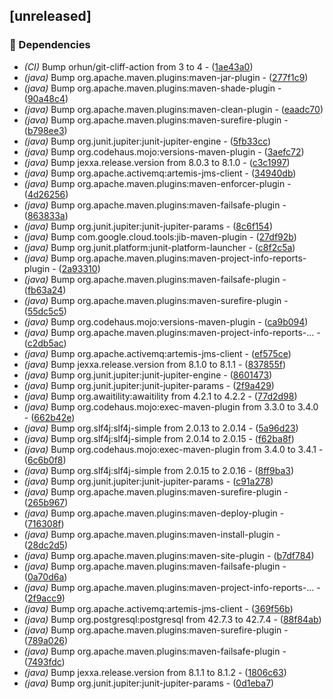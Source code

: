 ## [unreleased]

### 🤖 Dependencies

- *(CI)* Bump orhun/git-cliff-action from 3 to 4 - ([1ae43a0](https://github.com/ni920/JexxaKubernetes/commit/1ae43a0c2282ebc989c9127698c48dfe566d188f))
- *(java)* Bump org.apache.maven.plugins:maven-jar-plugin - ([277f1c9](https://github.com/ni920/JexxaKubernetes/commit/277f1c9389794d6bb7933d7dbdd0b52349465c49))
- *(java)* Bump org.apache.maven.plugins:maven-shade-plugin - ([90a48c4](https://github.com/ni920/JexxaKubernetes/commit/90a48c4d9b80219f9b7a7b273dba417a1a1c544b))
- *(java)* Bump org.apache.maven.plugins:maven-clean-plugin - ([eaadc70](https://github.com/ni920/JexxaKubernetes/commit/eaadc706d8f39c8d26a07b0c2336f20708d263f6))
- *(java)* Bump org.apache.maven.plugins:maven-surefire-plugin - ([b798ee3](https://github.com/ni920/JexxaKubernetes/commit/b798ee35eeb568606aeeef286db32a5ad1fea594))
- *(java)* Bump org.junit.jupiter:junit-jupiter-engine - ([5fb33cc](https://github.com/ni920/JexxaKubernetes/commit/5fb33ccaf1fedfa698b349b3a5693362cb852f2b))
- *(java)* Bump org.codehaus.mojo:versions-maven-plugin - ([3aefc72](https://github.com/ni920/JexxaKubernetes/commit/3aefc72d241651453f1ef3d2d900409ebb2b9e5b))
- *(java)* Bump jexxa.release.version from 8.0.3 to 8.1.0 - ([c3c1997](https://github.com/ni920/JexxaKubernetes/commit/c3c199716f8183607c9c02e94337d5cda0767e4c))
- *(java)* Bump org.apache.activemq:artemis-jms-client - ([34940db](https://github.com/ni920/JexxaKubernetes/commit/34940db841d9280221221a18a41fb0e1504ed591))
- *(java)* Bump org.apache.maven.plugins:maven-enforcer-plugin - ([4d26256](https://github.com/ni920/JexxaKubernetes/commit/4d26256f530b95f3d00ebeaa8551c7f0e94fd6c5))
- *(java)* Bump org.apache.maven.plugins:maven-failsafe-plugin - ([863833a](https://github.com/ni920/JexxaKubernetes/commit/863833a52127d501fc25d5ac21f82436980167f5))
- *(java)* Bump org.junit.jupiter:junit-jupiter-params - ([8c6f154](https://github.com/ni920/JexxaKubernetes/commit/8c6f154cdccaddf18d86afd6620a0917aeee4cfd))
- *(java)* Bump com.google.cloud.tools:jib-maven-plugin - ([27df92b](https://github.com/ni920/JexxaKubernetes/commit/27df92bae2eb213f5ed15c1e25a68541894788b5))
- *(java)* Bump org.junit.platform:junit-platform-launcher - ([c8f2c5a](https://github.com/ni920/JexxaKubernetes/commit/c8f2c5a4fd1801d3f67f18ab00ee6592ff7cef1f))
- *(java)* Bump org.apache.maven.plugins:maven-project-info-reports-plugin - ([2a93310](https://github.com/ni920/JexxaKubernetes/commit/2a933106f48bd435aae6eff4a04593fa60caa5ed))
- *(java)* Bump org.apache.maven.plugins:maven-failsafe-plugin - ([fb63a24](https://github.com/ni920/JexxaKubernetes/commit/fb63a24d2ac87682a5e876d9b9a1e91c1f5cd59e))
- *(java)* Bump org.apache.maven.plugins:maven-surefire-plugin - ([55dc5c5](https://github.com/ni920/JexxaKubernetes/commit/55dc5c5a84b166ec6077d478ffea1c2eb2f070c0))
- *(java)* Bump org.codehaus.mojo:versions-maven-plugin - ([ca9b094](https://github.com/ni920/JexxaKubernetes/commit/ca9b09414c96f2fa25c1a4991a4b0badd88ec074))
- *(java)* Bump org.apache.maven.plugins:maven-project-info-reports-… - ([c2db5ac](https://github.com/ni920/JexxaKubernetes/commit/c2db5acf2e6b177d8b5716cf6508a06cb25927ac))
- *(java)* Bump org.apache.activemq:artemis-jms-client - ([ef575ce](https://github.com/ni920/JexxaKubernetes/commit/ef575cecd40b8b6f438044c8a8055f9f10fbf748))
- *(java)* Bump jexxa.release.version from 8.1.0 to 8.1.1 - ([837855f](https://github.com/ni920/JexxaKubernetes/commit/837855f7608ee6e9bc17869af7bf2f8ce4c44a6a))
- *(java)* Bump org.junit.jupiter:junit-jupiter-engine - ([8601473](https://github.com/ni920/JexxaKubernetes/commit/860147326e3d30cb09f03212f4caccc9d3bc305d))
- *(java)* Bump org.junit.jupiter:junit-jupiter-params - ([2f9a429](https://github.com/ni920/JexxaKubernetes/commit/2f9a42908a05274923df9bddd9efab18e5b73781))
- *(java)* Bump org.awaitility:awaitility from 4.2.1 to 4.2.2 - ([77d2d98](https://github.com/ni920/JexxaKubernetes/commit/77d2d9874507adbdd4b7b7d12ba3c0ee9614b2ed))
- *(java)* Bump org.codehaus.mojo:exec-maven-plugin from 3.3.0 to 3.4.0 - ([662b42e](https://github.com/ni920/JexxaKubernetes/commit/662b42e8b2c52b712ccb6f422ffc82e57ed8eb4f))
- *(java)* Bump org.slf4j:slf4j-simple from 2.0.13 to 2.0.14 - ([5a96d23](https://github.com/ni920/JexxaKubernetes/commit/5a96d23a8aa3553aff5d975cc00a91ed8ad03cc3))
- *(java)* Bump org.slf4j:slf4j-simple from 2.0.14 to 2.0.15 - ([f62ba8f](https://github.com/ni920/JexxaKubernetes/commit/f62ba8f4918a6179b5dbaea0b9f533577d733084))
- *(java)* Bump org.codehaus.mojo:exec-maven-plugin from 3.4.0 to 3.4.1 - ([6c6b0f8](https://github.com/ni920/JexxaKubernetes/commit/6c6b0f8817b7842f9f27d32f67c595728a1ce03e))
- *(java)* Bump org.slf4j:slf4j-simple from 2.0.15 to 2.0.16 - ([8ff9ba3](https://github.com/ni920/JexxaKubernetes/commit/8ff9ba39ccdd05514b64f342c0b3fca08ec7efaf))
- *(java)* Bump org.junit.jupiter:junit-jupiter-params - ([c91a278](https://github.com/ni920/JexxaKubernetes/commit/c91a2785b1a95a70d6f9e630b5b39c09c6527a21))
- *(java)* Bump org.apache.maven.plugins:maven-surefire-plugin - ([265b967](https://github.com/ni920/JexxaKubernetes/commit/265b967921de6b57b08ba4698ac22411b74d2a1f))
- *(java)* Bump org.apache.maven.plugins:maven-deploy-plugin - ([716308f](https://github.com/ni920/JexxaKubernetes/commit/716308f14582acc01bfef20ff3e2e9f206cebe27))
- *(java)* Bump org.apache.maven.plugins:maven-install-plugin - ([28dc2d5](https://github.com/ni920/JexxaKubernetes/commit/28dc2d541b3b40edd352bd1e7ec563a3ab4d5e03))
- *(java)* Bump org.apache.maven.plugins:maven-site-plugin - ([b7df784](https://github.com/ni920/JexxaKubernetes/commit/b7df78469139d754561a9df38eeb552cfb050199))
- *(java)* Bump org.apache.maven.plugins:maven-failsafe-plugin - ([0a70d6a](https://github.com/ni920/JexxaKubernetes/commit/0a70d6aaf77602d8fadf3fc121f597dd528014d2))
- *(java)* Bump org.apache.maven.plugins:maven-project-info-reports-… - ([2f9acc9](https://github.com/ni920/JexxaKubernetes/commit/2f9acc911ab0ac095b50789facd4a096a49b8284))
- *(java)* Bump org.apache.activemq:artemis-jms-client - ([369f56b](https://github.com/ni920/JexxaKubernetes/commit/369f56be23a4514cf5e6336008e0d4c1f73b9734))
- *(java)* Bump org.postgresql:postgresql from 42.7.3 to 42.7.4 - ([88f84ab](https://github.com/ni920/JexxaKubernetes/commit/88f84ababcb2fe51bfd8f05718de58b90da22d2e))
- *(java)* Bump org.apache.maven.plugins:maven-surefire-plugin - ([789a026](https://github.com/ni920/JexxaKubernetes/commit/789a02660c354589f0a38c28104a5856560b5d71))
- *(java)* Bump org.apache.maven.plugins:maven-failsafe-plugin - ([7493fdc](https://github.com/ni920/JexxaKubernetes/commit/7493fdc5e8fbad9aef5d8e404d3d413a6c840386))
- *(java)* Bump jexxa.release.version from 8.1.1 to 8.1.2 - ([1806c63](https://github.com/ni920/JexxaKubernetes/commit/1806c63943bdee2365111fb168233ee536483f3c))
- *(java)* Bump org.junit.jupiter:junit-jupiter-params - ([0d1eba7](https://github.com/ni920/JexxaKubernetes/commit/0d1eba766d9aad84277a2f84b81ddd7478815026))

<!-- generated by git-cliff -->
